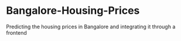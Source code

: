 # Bangalore-Housing-Prices
Predicting the housing prices in Bangalore and integrating it through a frontend
